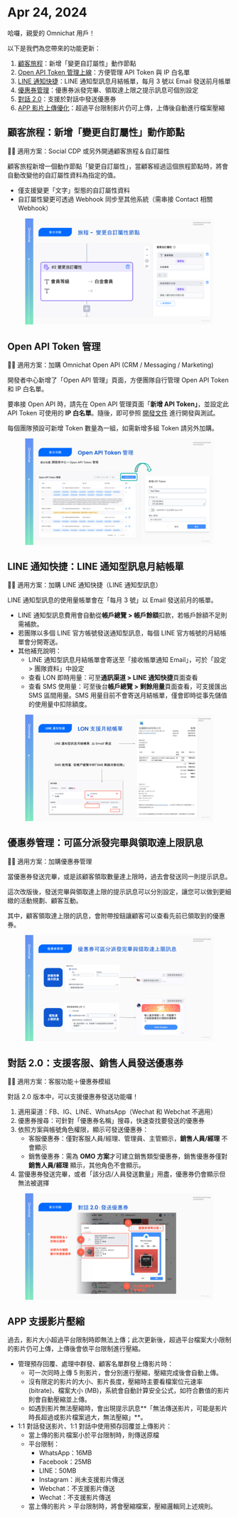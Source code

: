 # Apr 24, 2024

哈囉，親愛的 Omnichat 用戶！

以下是我們為您帶來的功能更新：

1. [顧客旅程](apr-24-2024.md#gu-ke-lv-cheng-xin-zeng-bian-geng-zi-ding-shu-xing-dong-zuo-jie-dian)：新增「變更自訂屬性」動作節點
2. [Open API Token 管理上線](apr-24-2024.md#open-api-token-guan-li)：方便管理 API Token 與 IP 白名單
3. [LINE 通知快捷](apr-24-2024.md#line-tong-zhi-kuai-jie-line-tong-zhi-xing-xun-xi-yue-jie-zhang-chan)：LINE 通知型訊息月結帳單，每月 3 號以 Email 發送前月帳單
4. [優惠券管理](apr-24-2024.md#you-hui-quan-guan-li-ke-ou-fen-pai-fa-wan-bi-yu-ling-qu-da-shang-xian-xun-xi)：優惠券派發完畢、領取達上限之提示訊息可個別設定
5. [對話 2.0](apr-24-2024.md#dui-hua-2.0-zhi-yuan-ke-fu-xiao-shou-ren-yuan-fa-song-you-hui-quan)：支援於對話中發送優惠券
6. [APP 影片上傳優化](apr-24-2024.md#app-zhi-yuan-ying-pian-ya-su)：超過平台限制影片仍可上傳，上傳後自動進行檔案壓縮

## 顧客旅程：新增「變更自訂屬性」動作節點

🙌🏻 適用方案：Social CDP 或另外開通顧客旅程＆自訂屬性

顧客旅程新增一個動作節點「變更自訂屬性」，當顧客經過這個旅程節點時，將會自動改變他的自訂屬性資料為指定的值。

* 僅支援變更「文字」型態的自訂屬性資料
* 自訂屬性變更可透過 Webhook 同步至其他系統（需串接 Contact 相關 Webhook）

<figure><img src="../.gitbook/assets/旅程變更自訂屬性.png" alt=""><figcaption></figcaption></figure>

## Open API Token 管理

🙌🏻 適用方案：加購 Omnichat Open API (CRM / Messaging / Marketing)

開發者中心新增了「Open API 管理」頁面，方便團隊自行管理 Open API Token 和 IP 白名單。

要串接 Open API 時，請先在 Open API 管理頁面「**新增 API Token」**，並設定此 API Token 可使用的 **IP 白名單**。隨後，即可參照 [開發文件](https://documenter.getpostman.com/view/2s9YsMBC4o#intro) 進行開發與測試。

每個團隊預設可新增 Token 數量為一組，如需新增多組 Token 請另外加購。

<figure><img src="../.gitbook/assets/OpenAPIToken管理.png" alt=""><figcaption></figcaption></figure>

## LINE 通知快捷：LINE 通知型訊息月結帳單

🙌🏻 適用方案：加購 LINE 通知快捷（LINE 通知型訊息）

LINE 通知型訊息的使用量帳單會在「每月 3 號」以 Email 發送前月的帳單。

* LINE 通知型訊息費用會自動從**帳戶總覽 > 帳戶餘額**扣款，若帳戶餘額不足則需補款。
* 若團隊以多個 LINE 官方帳號發送通知型訊息，每個 LINE 官方帳號的月結帳單會分開寄送。
* 其他補充說明：
  * LINE 通知型訊息月結帳單會寄送至「接收帳單通知 Email」，可於「設定 > 團隊資料」中設定
  * 查看 LON 即時用量：可至**通訊渠道 > LINE 通知快捷**頁面查看
  * 查看 SMS 使用量：可至後台**帳戶總覽 > 剩餘用量**頁面查看，可支援匯出 SMS 區間用量。SMS 用量目前不會寄送月結帳單，僅會即時從事先儲值的使用量中扣除額度。

<figure><img src="../.gitbook/assets/LON月結帳單.png" alt=""><figcaption></figcaption></figure>

## 優惠券管理：可區分派發完畢與領取達上限訊息

🙌🏻 適用方案：加購優惠券管理

當優惠券發送完畢，或是該顧客領取數量達上限時，過去會發送同一則提示訊息。

這次改版後，發送完畢與領取達上限的提示訊息可以分別設定，讓您可以做到更細緻的活動規劃、顧客互動。

其中，顧客領取達上限的訊息，會附帶按鈕讓顧客可以查看先前已領取到的優惠券。

<figure><img src="../.gitbook/assets/CouponOutofQuota.png" alt=""><figcaption></figcaption></figure>

## 對話 2.0：支援客服、銷售人員發送優惠券

🙌🏻 適用方案：客服功能＋優惠券模組

對話 2.0 版本中，可以支援優惠券發送功能囉！

1. 適用渠道：FB、IG、LINE、WhatsApp（Wechat 和 Webchat 不適用）
2. 優惠券搜尋：可針對「優惠券名稱」搜尋，快速查找要發送的優惠券
3. 依照方案與帳號角色權限，顯示可發送優惠券：
   * 客服優惠券：僅對客服人員/經理、管理員、主管顯示，**銷售人員/經理** 不會顯示
   * 銷售優惠券：需為 **OMO 方案**才可建立銷售類型優惠券，銷售優惠券僅對 **銷售人員/經理** 顯示，其他角色不會顯示。
4. 當優惠券發送完畢，或者「該分店/人員發送數量」用盡，優惠券仍會顯示但無法被選擇

<figure><img src="../.gitbook/assets/對話發送優惠券.png" alt=""><figcaption></figcaption></figure>

## APP 支援影片壓縮

過去，影片大小超過平台限制時即無法上傳；此次更新後，超過平台檔案大小限制的影片仍可上傳，上傳後會依平台限制進行壓縮。

* 管理預存回覆、處理中群發、顧客名單群發上傳影片時：
  * 可一次同時上傳 5 則影片，會分別進行壓縮，壓縮完成後會自動上傳。
  * 沒有限定的影片的大小、影片長度，壓縮時主要看檔案位元速率 (bitrate)、檔案大小 (MB)，系統會自動計算安全公式，如符合數值的影片則會自動壓縮並上傳。
  * 如遇到影片無法壓縮時，會出現提示訊息\*\*「無法傳送影片，可能是影片時長超過或影片檔案過大，無法壓縮」\*\*。
* 1:1 對話發送影片、1:1 對話中使用預存回覆並上傳影片：
  * 當上傳的影片檔案小於平台限制時，則傳送原檔
  * 平台限制：
    * WhatsApp：16MB
    * Facebook：25MB
    * LINE：50MB
    * Instagram：尚未支援影片傳送
    * Webchat：不支援影片傳送
    * Wechat：不支援影片傳送
  * 當上傳的影片 > 平台限制時，將會壓縮檔案，壓縮邏輯同上述規則。
